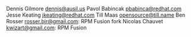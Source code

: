 Dennis Gilmore <dennis@ausil.us>
Pavol Babincak <pbabinca@redhat.com>
Jesse Keating <jkeating@redhat.com>
Till Maas <opensource@till.name>
Ben Rosser <rosser.bjr@gmail.com>: RPM Fusion fork
Nicolas Chauvet <kwizart@gmail.com>: RPM Fusion
